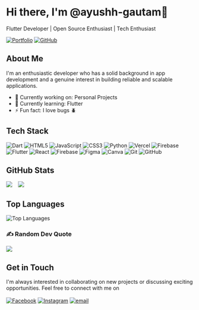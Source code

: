 # Hi there, I'm @ayushh-gautam👋

Flutter Developer | Open Source Enthusiast | Tech Enthusiast

[![Portfolio](https://img.shields.io/badge/Portfolio-Visit-green)](https://ayushgautam.com.np)
[![GitHub](https://img.shields.io/badge/GitHub-Follow-blue)](https://github.com/ayushh-gautam)

## About Me

I'm an enthusiastic developer who has a solid background in app development and a genuine interest in building reliable and scalable applications.

- 💼 Currently working on: Personal Projects
- 🌱 Currently learning: Flutter
- ⚡ Fun fact: I love bugs 🪲

## Tech Stack

![Dart](https://img.shields.io/badge/dart-%230175C2.svg?style=for-the-badge&logo=dart&logoColor=white) ![HTML5](https://img.shields.io/badge/html5-%23E34F26.svg?style=for-the-badge&logo=html5&logoColor=white) ![JavaScript](https://img.shields.io/badge/javascript-%23323330.svg?style=for-the-badge&logo=javascript&logoColor=%23F7DF1E) ![CSS3](https://img.shields.io/badge/css3-%231572B6.svg?style=for-the-badge&logo=css3&logoColor=white) ![Python](https://img.shields.io/badge/python-3670A0?style=for-the-badge&logo=python&logoColor=ffdd54) ![Vercel](https://img.shields.io/badge/vercel-%23000000.svg?style=for-the-badge&logo=vercel&logoColor=white) ![Firebase](https://img.shields.io/badge/firebase-%23039BE5.svg?style=for-the-badge&logo=firebase) ![Flutter](https://img.shields.io/badge/Flutter-%2302569B.svg?style=for-the-badge&logo=Flutter&logoColor=white) ![React](https://img.shields.io/badge/react-%2320232a.svg?style=for-the-badge&logo=react&logoColor=%2361DAFB) ![Firebase](https://img.shields.io/badge/firebase-a08021?style=for-the-badge&logo=firebase&logoColor=ffcd34) ![Figma](https://img.shields.io/badge/figma-%23F24E1E.svg?style=for-the-badge&logo=figma&logoColor=white) ![Canva](https://img.shields.io/badge/Canva-%2300C4CC.svg?style=for-the-badge&logo=Canva&logoColor=white) ![Git](https://img.shields.io/badge/git-%23F05033.svg?style=for-the-badge&logo=git&logoColor=white) ![GitHub](https://img.shields.io/badge/github-%23121011.svg?style=for-the-badge&logo=github&logoColor=white)

## GitHub Stats
![](https://github-readme-stats.vercel.app/api?username=ayushh-gautam&theme=dark&hide_border=false&include_all_commits=true&count_private=false) &nbsp;&nbsp;
![](https://nirzak-streak-stats.vercel.app/?user=ayushh-gautam&theme=dark&hide_border=true)<br/>





## Top Languages

![Top Languages](https://github-readme-stats.vercel.app/api/top-langs/?username=ayushh-gautam&layout=compact&theme=dark)

### ✍️ Random Dev Quote
![](https://quotes-github-readme.vercel.app/api?type=horizontal&theme=radical)

## Get in Touch

I'm always interested in collaborating on new projects or discussing exciting opportunities. Feel free to connect with me on <br/>
<br/>
[![Facebook](https://img.shields.io/badge/Facebook-%231877F2.svg?logo=Facebook&logoColor=white)](https://www.facebook.com/ayushh.gautamm/) [![Instagram](https://img.shields.io/badge/Instagram-%23E4405F.svg?logo=Instagram&logoColor=white)](https://www.instagram.com/ayushh.gautam/) [![email](https://img.shields.io/badge/Email-D14836?logo=gmail&logoColor=white)](mailto:ayushgautam896@gmail.com)
